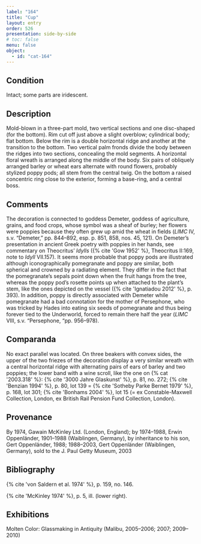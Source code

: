 ```yaml
---
label: "164"
title: "Cup"
layout: entry
order: 526
presentation: side-by-side
# toc: false
menu: false
object:
  - id: "cat-164"
---
```


## Condition

Intact; some parts are iridescent.

## Description

Mold-blown in a three-part mold, two vertical sections and one disc-shaped (for the bottom). Rim cut off just above a slight overblow; cylindrical body; flat bottom. Below the rim is a double horizontal ridge and another at the transition to the bottom. Two vertical palm fronds divide the body between the ridges into two sections, concealing the mold segments. A horizontal floral wreath is arranged along the middle of the body. Six pairs of obliquely arranged barley or wheat ears alternate with round flowers, probably stylized poppy pods; all stem from the central twig. On the bottom a raised concentric ring close to the exterior, forming a base-ring, and a central boss.

## Comments

The decoration is connected to goddess Demeter, goddess of agriculture, grains, and food crops, whose symbol was a sheaf of burley; her flowers were poppies because they often grew up amid the wheat in fields (*LIMC* IV, s.v. “Demeter,” pp. 844–892, esp. p. 851, 858, nos. 45, 121). On Demeter’s presentation in ancient Greek poetry with poppies in her hands, see commentary on Theocritus’ *Idylls* ({% cite 'Gow 1952' %}, Theocritus II:169, note to *Idyll* VII.157). It seems more probable that poppy pods are illustrated although iconographically pomegranate and poppy are similar, both spherical and crowned by a radiating element. They differ in the fact that the pomegranate’s sepals point down when the fruit hangs from the tree, whereas the poppy pod’s rosette points up when attached to the plant’s stem, like the ones depicted on the vessel ({% cite 'Ignatiadou 2012' %}, p. 393). In addition, poppy is directly associated with Demeter while pomegranate had a bad connotation for the mother of Persephone, who was tricked by Hades into eating six seeds of pomegranate and thus being forever tied to the Underworld, forced to remain there half the year (*LIMC* VIII, s.v. “Persephone, “pp. 956–978).

## Comparanda

No exact parallel was located. On three beakers with convex sides, the upper of the two friezes of the decoration display a very similar wreath with a central horizontal ridge with alternating pairs of ears of barley and two poppies; the lower band with a wine scroll, like the one on {% cat '2003.318' %}: {% cite '3000 Jahre Glaskunst' %}, p. 81, no. 272; {% cite 'Benzian 1994' %}, p. 80, lot 139 = {% cite 'Sotheby Parke Bernet 1979' %}, p. 168, lot 301; {% cite 'Bonhams 2004' %}, lot 15 (= ex Constable-Maxwell Collection, London, ex British Rail Pension Fund Collection, London).

## Provenance

By 1974, Gawain McKinley Ltd. (London, England); by 1974–1988, Erwin Oppenländer, 1901–1988 (Waiblingen, Germany), by inheritance to his son, Gert Oppenländer, 1988; 1988–2003, Gert Oppenländer (Waiblingen, Germany), sold to the J. Paul Getty Museum, 2003

## Bibliography

{% cite 'von Saldern et al. 1974' %}, p. 159, no. 146.

{% cite 'McKinley 1974' %}, p. 5, ill. (lower right).

## Exhibitions

Molten Color: Glassmaking in Antiquity (Malibu, 2005–2006; 2007; 2009–2010)